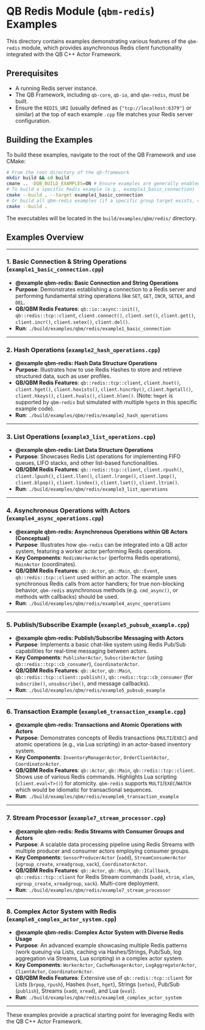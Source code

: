 # QB Redis Module (`qbm-redis`) Examples

This directory contains examples demonstrating various features of the `qbm-redis` module, which provides asynchronous Redis client functionality integrated with the QB C++ Actor Framework.

## Prerequisites

-   A running Redis server instance.
-   The QB Framework, including `qb-core`, `qb-io`, and `qbm-redis`, must be built.
-   Ensure the `REDIS_URI` (usually defined as `{"tcp://localhost:6379"}` or similar) at the top of each example `.cpp` file matches your Redis server configuration.

## Building the Examples

To build these examples, navigate to the root of the QB Framework and use CMake:

```bash
# From the root directory of the qb-framework
mkdir build && cd build
cmane .. -DQB_BUILD_EXAMPLES=ON # Ensure examples are generally enabled for the project
# To build a specific Redis example (e.g., example1_basic_connection)
cmake --build . --target example1_basic_connection
# Or build all qbm-redis examples (if a specific group target exists, or build all examples)
cmake --build .
```
The executables will be located in the `build/examples/qbm/redis/` directory.

## Examples Overview

---

### 1. Basic Connection & String Operations (`example1_basic_connection.cpp`)

*   **@example qbm-redis: Basic Connection and String Operations**
*   **Purpose**: Demonstrates establishing a connection to a Redis server and performing fundamental string operations like `SET`, `GET`, `INCR`, `SETEX`, and `DEL`.
*   **QB/QBM Redis Features**: `qb::io::async::init()`, `qb::redis::tcp::client`, `client.connect()`, `client.set()`, `client.get()`, `client.incr()`, `client.setex()`, `client.del()`.
*   **Run**: `./build/examples/qbm/redis/example1_basic_connection`

---

### 2. Hash Operations (`example2_hash_operations.cpp`)

*   **@example qbm-redis: Hash Data Structure Operations**
*   **Purpose**: Illustrates how to use Redis Hashes to store and retrieve structured data, such as user profiles.
*   **QB/QBM Redis Features**: `qb::redis::tcp::client`, `client.hset()`, `client.hget()`, `client.hexists()`, `client.hincrby()`, `client.hgetall()`, `client.hkeys()`, `client.hvals()`, `client.hlen()`. (Note: `hmget` is supported by `qbm-redis` but simulated with multiple `hget`s in this specific example code).
*   **Run**: `./build/examples/qbm/redis/example2_hash_operations`

---

### 3. List Operations (`example3_list_operations.cpp`)

*   **@example qbm-redis: List Data Structure Operations**
*   **Purpose**: Showcases Redis List operations for implementing FIFO queues, LIFO stacks, and other list-based functionalities.
*   **QB/QBM Redis Features**: `qb::redis::tcp::client`, `client.rpush()`, `client.lpush()`, `client.llen()`, `client.lrange()`, `client.lpop()`, `client.blpop()`, `client.lindex()`, `client.lset()`, `client.ltrim()`.
*   **Run**: `./build/examples/qbm/redis/example3_list_operations`

---

### 4. Asynchronous Operations with Actors (`example4_async_operations.cpp`)

*   **@example qbm-redis: Asynchronous Operations within QB Actors (Conceptual)**
*   **Purpose**: Illustrates how `qbm-redis` can be integrated into a QB actor system, featuring a worker actor performing Redis operations.
*   **Key Components**: `RedisWorkerActor` (performs Redis operations), `MainActor` (coordinates).
*   **QB/QBM Redis Features**: `qb::Actor`, `qb::Main`, `qb::Event`, `qb::redis::tcp::client` used within an actor. The example uses synchronous Redis calls from actor handlers; for true non-blocking behavior, `qbm-redis` asynchronous methods (e.g. `cmd_async()`, or methods with callbacks) should be used.
*   **Run**: `./build/examples/qbm/redis/example4_async_operations`

---

### 5. Publish/Subscribe Example (`example5_pubsub_example.cpp`)

*   **@example qbm-redis: Publish/Subscribe Messaging with Actors**
*   **Purpose**: Implements a basic chat-like system using Redis Pub/Sub capabilities for real-time messaging between actors.
*   **Key Components**: `PublisherActor`, `SubscriberActor` (using `qb::redis::tcp::cb_consumer`), `CoordinatorActor`.
*   **QB/QBM Redis Features**: `qb::Actor`, `qb::Main`, `qb::redis::tcp::client::publish()`, `qb::redis::tcp::cb_consumer` (for `subscribe()`, `unsubscribe()`, and message callbacks).
*   **Run**: `./build/examples/qbm/redis/example5_pubsub_example`

---

### 6. Transaction Example (`example6_transaction_example.cpp`)

*   **@example qbm-redis: Transactions and Atomic Operations with Actors**
*   **Purpose**: Demonstrates concepts of Redis transactions (`MULTI`/`EXEC`) and atomic operations (e.g., via Lua scripting) in an actor-based inventory system.
*   **Key Components**: `InventoryManagerActor`, `OrderClientActor`, `CoordinatorActor`.
*   **QB/QBM Redis Features**: `qb::Actor`, `qb::Main`, `qb::redis::tcp::client`. Shows use of various Redis commands. Highlights Lua scripting (`client.eval<T>()`) for atomicity. `qbm-redis` supports `MULTI`/`EXEC`/`WATCH` which would be idiomatic for transactional sequences.
*   **Run**: `./build/examples/qbm/redis/example6_transaction_example`

---

### 7. Stream Processor (`example7_stream_processor.cpp`)

*   **@example qbm-redis: Redis Streams with Consumer Groups and Actors**
*   **Purpose**: A scalable data processing pipeline using Redis Streams with multiple producer and consumer actors employing consumer groups.
*   **Key Components**: `SensorProducerActor` (`xadd`), `StreamConsumerActor` (`xgroup_create`, `xreadgroup`, `xack`), `CoordinatorActor`.
*   **QB/QBM Redis Features**: `qb::Actor`, `qb::Main`, `qb::ICallback`, `qb::redis::tcp::client` for Redis Stream commands (`xadd`, `xtrim`, `xlen`, `xgroup_create`, `xreadgroup`, `xack`). Multi-core deployment.
*   **Run**: `./build/examples/qbm/redis/example7_stream_processor`

---

### 8. Complex Actor System with Redis (`example8_complex_actor_system.cpp`)

*   **@example qbm-redis: Complex Actor System with Diverse Redis Usage**
*   **Purpose**: An advanced example showcasing multiple Redis patterns (work queuing via Lists, caching via Hashes/Strings, Pub/Sub, log aggregation via Streams, Lua scripting) in a complex actor system.
*   **Key Components**: `WorkerActor`, `CacheManagerActor`, `LogAggregatorActor`, `ClientActor`, `CoordinatorActor`.
*   **QB/QBM Redis Features**: Extensive use of `qb::redis::tcp::client` for Lists (`brpop`, `rpush`), Hashes (`hset`, `hget`), Strings (`setex`), Pub/Sub (`publish`), Streams (`xadd`, `xread`), and Lua (`eval`).
*   **Run**: `./build/examples/qbm/redis/example8_complex_actor_system`

---

These examples provide a practical starting point for leveraging Redis with the QB C++ Actor Framework. 
